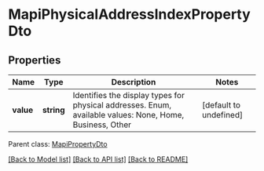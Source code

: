 
# MapiPhysicalAddressIndexPropertyDto

## Properties
Name | Type | Description | Notes
------------ | ------------- | ------------- | -------------
**value** | **string** | Identifies the display types for physical addresses. Enum, available values: None, Home, Business, Other | [default to undefined]

 Parent class: [MapiPropertyDto](MapiPropertyDto.md)

[[Back to Model list]](README.md#documentation-for-models) [[Back to API list]](README.md#documentation-for-api-endpoints) [[Back to README]](README.md)
